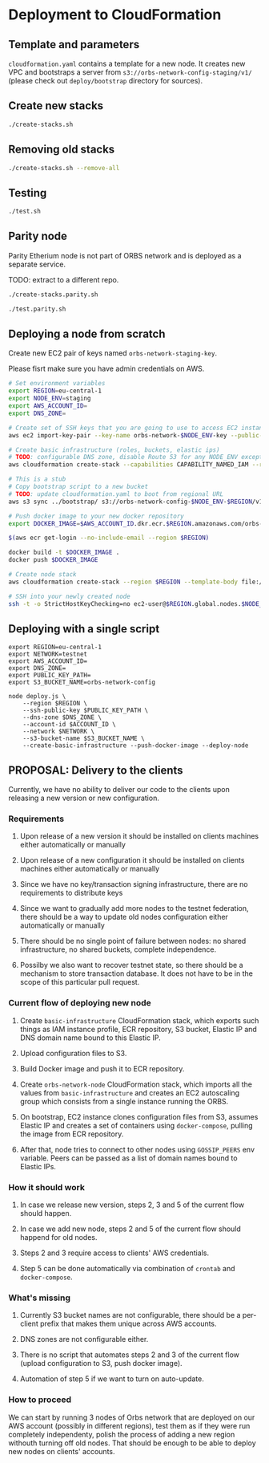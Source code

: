# Deployment to CloudFormation

## Template and parameters

`cloudformation.yaml` contains a template for a new node. It creates new VPC and bootstraps a server from `s3://orbs-network-config-staging/v1/` (please check out `deploy/bootstrap` directory for sources).

## Create new stacks

```bash
./create-stacks.sh
```

## Removing old stacks

```bash
./create-stacks.sh --remove-all
```

## Testing

```bash
./test.sh
```

## Parity node

Parity Etherium node is not part of ORBS network and is deployed as a separate service.

TODO: extract to a different repo.

```bash
./create-stacks.parity.sh
```

```bash
./test.parity.sh
```

## Deploying a node from scratch

Create new EC2 pair of keys named `orbs-network-staging-key`.

Please fisrt make sure you have admin credentials on AWS.

```bash
# Set environment variables
export REGION=eu-central-1
export NODE_ENV=staging
export AWS_ACCOUNT_ID=
export DNS_ZONE=
```

```bash
# Create set of SSH keys that you are going to use to access EC2 instances. Then import them.
aws ec2 import-key-pair --key-name orbs-network-$NODE_ENV-key --public-key-material "$(cat ~/.ssh/orbs-network-$NODE_ENV-key.pub)" --region $REGION
```


```bash
# Create basic infrastructure (roles, buckets, elastic ips)
# TODO: configurable DNS zone, disable Route 53 for any NODE_ENV except staging
aws cloudformation create-stack --capabilities CAPABILITY_NAMED_IAM --region $REGION --template-body file://`pwd`/basic-infrastructure.yaml --parameters "$(cat parameters.basic-infrastracture.json)" --stack-name basic-infrastructure-$NODE_ENV
```

```bash
# This is a stub
# Copy bootstrap script to a new bucket
# TODO: update cloudformation.yaml to boot from regional URL
aws s3 sync ../bootstrap/ s3://orbs-network-config-$NODE_ENV-$REGION/v1/
```

```bash
# Push docker image to your new docker repository
export DOCKER_IMAGE=$AWS_ACCOUNT_ID.dkr.ecr.$REGION.amazonaws.com/orbs-network-$NODE_ENV-$REGION

$(aws ecr get-login --no-include-email --region $REGION)

docker build -t $DOCKER_IMAGE .
docker push $DOCKER_IMAGE
```

```bash
# Create node stack
aws cloudformation create-stack --region $REGION --template-body file://`pwd`/cloudformation.yaml --parameters "$(cat parameters.standalone.json)" --stack-name orbs-network-node-$NODE_ENV
```

```bash
# SSH into your newly created node
ssh -t -o StrictHostKeyChecking=no ec2-user@$REGION.global.nodes.$NODE_ENV.$DNS_ZONE
```

## Deploying with a single script

```
export REGION=eu-central-1
export NETWORK=testnet
export AWS_ACCOUNT_ID=
export DNS_ZONE=
export PUBLIC_KEY_PATH=
export S3_BUCKET_NAME=orbs-network-config

node deploy.js \
    --region $REGION \
    --ssh-public-key $PUBLIC_KEY_PATH \
    --dns-zone $DNS_ZONE \
    --account-id $ACCOUNT_ID \
    --network $NETWORK \
    --s3-bucket-name $S3_BUCKET_NAME \
    --create-basic-infrastructure --push-docker-image --deploy-node
```

## PROPOSAL: Delivery to the clients

Currently, we have no ability to deliver our code to the clients upon releasing a new version or new configuration.

### Requirements

1. Upon release of a new version it should be installed on clients machines either automatically or manually

2. Upon release of a new configuration it should be installed on clients machines either automatically or manually

3. Since we have no key/transaction signing infrastructure, there are no requirements to distribute keys

4. Since we want to gradually add more nodes to the testnet federation, there should be a way to update old nodes configuration either automatically or manually

5. There should be no single point of failure between nodes: no shared infrastructure, no shared buckets, complete independence.

6. Possilby we also want to recover testnet state, so there should be a mechanism to store transaction database. It does not have to be in the scope of this particular pull request.

### Current flow of deploying new node

1. Create `basic-infrastructure` CloudFormation stack, which exports such things as IAM instance profile, ECR repository, S3 bucket, Elastic IP and DNS domain name bound to this Elastic IP.

2. Upload configuration files to S3.

3. Build Docker image and push it to ECR repository.

4. Create `orbs-network-node` CloudFormation stack, which imports all the values from `basic-infrastructure` and creates an EC2 autoscaling group which consists from a single instance running the ORBS.

5. On bootstrap, EC2 instance clones configuration files from S3, assumes Elastic IP and creates a set of containers using `docker-compose`, pulling the image from ECR repository.

6. After that, node tries to connect to other nodes using `GOSSIP_PEERS` env variable. Peers can be passed as a list of domain names bound to Elastic IPs.

### How it should work

1. In case we release new version, steps 2, 3 and 5 of the current flow should happen.

2. In case we add new node, steps 2 and 5 of the current flow should happend for old nodes.

3. Steps 2 and 3 require access to clients' AWS credentials.

4. Step 5 can be done automatically via combination of `crontab` and `docker-compose`.

### What's missing

1. Currently S3 bucket names are not configurable, there should be a per-client prefix that makes them unique across AWS accounts.

2. DNS zones are not configurable either.

3. There is no script that automates steps 2 and 3 of the current flow (upload configuration to S3, push docker image).

4. Automation of step 5 if we want to turn on auto-update.

### How to proceed

We can start by running 3 nodes of Orbs network that are deployed on our AWS account (possibly in different regions), test them as if they were run completely independenty, polish the process of adding a new region withouth turning off old nodes. That should be enough to be able to deploy new nodes on clients' accounts.

